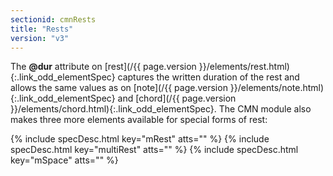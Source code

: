 ```yaml
---
sectionid: cmnRests
title: "Rests"
version: "v3"
---
```




The **@dur** attribute on [rest](/{{ page.version }}/elements/rest.html){:.link_odd_elementSpec} captures the written duration
of the rest and allows the same values as on [note](/{{ page.version }}/elements/note.html){:.link_odd_elementSpec} and [chord](/{{ page.version }}/elements/chord.html){:.link_odd_elementSpec}. The CMN module also makes three more elements available for
special forms of rest:



{% include specDesc.html key="mRest" atts="" %}
{% include specDesc.html key="multiRest" atts="" %}
{% include specDesc.html key="mSpace" atts="" %}






